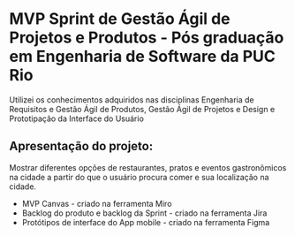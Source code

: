 # MVP Sprint de Gestão Ágil de Projetos e Produtos -  Pós graduação em Engenharia de Software da PUC Rio

Utilizei os conhecimentos adquiridos nas disciplinas Engenharia de Requisitos e Gestão Ágil de Produtos, Gestão Ágil de Projetos e Design e Prototipação da Interface do Usuário

## Apresentação do projeto:

Mostrar diferentes opções de restaurantes, pratos e eventos gastronômicos na cidade a partir do que o usuário procura comer e sua localização na cidade.

 - MVP Canvas - criado na ferramenta Miro
 - Backlog do produto e backlog da Sprint - criado na ferramenta Jira
 - Protótipos de interface do App mobile - criado na ferramenta Figma


